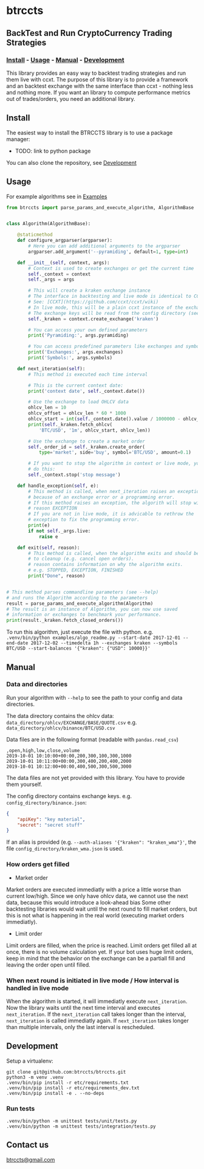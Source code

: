 # btrccts
## BackTest and Run CryptoCurrency Trading Strategies

### [Install](#install) - [Usage](#usage) - [Manual](#manual) - [Development](#development)

This library provides an easy way to backtest trading strategies and run them live with ccxt.
The purpose of this library is to provide a framework and an backtest exchange with the same
interface than ccxt - nothing less and nothing more.
If you want an library to compute performance metrics out of trades/orders,
you need an additional library.

## Install

The easiest way to install the BTRCCTS library is to use a package manager:

- TODO: link to python package

You can also clone the repository, see [Development](development)

## Usage

For example algorithms see in [Examples](examples/)
```python
from btrccts import parse_params_and_execute_algorithm, AlgorithmBase


class Algorithm(AlgorithmBase):

    @staticmethod
    def configure_argparser(argparser):
        # Here you can add additional arguments to the argparser
        argparser.add_argument('--pyramiding', default=1, type=int)

    def __init__(self, context, args):
        # Context is used to create exchanges or get the current time
        self._context = context
        self._args = args

        # This will create a kraken exchange instance
        # The interface in backtesting and live mode is identical to CCXT.
        # See: [CCXT](https://github.com/ccxt/ccxt/wiki)
        # In live mode, this will be a plain ccxt instance of the exchange
        # The exchange keys will be read from the config directory (see --help)
        self._kraken = context.create_exchange('kraken')

        # You can access your own defined parameters
        print('Pyramiding:', args.pyramiding)

        # You can access predefined parameters like exchanges and symbols
        print('Exchanges:', args.exchanges)
        print('Symbols:', args.symbols)

    def next_iteration(self):
        # This method is executed each time interval

        # This is the current context date:
        print('context date', self._context.date())

        # Use the exchange to load OHLCV data
        ohlcv_len = 10
        ohlcv_offset = ohlcv_len * 60 * 1000
        ohlcv_start = int(self._context.date().value / 1000000 - ohlcv_offset)
        print(self._kraken.fetch_ohlcv(
            'BTC/USD', '1m', ohlcv_start, ohlcv_len))

        # Use the exchange to create a market order
        self._order_id = self._kraken.create_order(
            type='market', side='buy', symbol='BTC/USD', amount=0.1)

        # If you want to stop the algorithm in context or live mode, you can
        # do this:
        self._context.stop('stop message')

    def handle_exception(self, e):
        # This method is called, when next_iteration raises an exception, e.g.
        # because of an exchange error or a programming error.
        # If this method raises an exception, the algorith will stop with
        # reason EXCEPTION
        # If you are not in live mode, it is advicable to rethrow the
        # exception to fix the programming error.
        print(e)
        if not self._args.live:
            raise e

    def exit(self, reason):
        # This method is called, when the algorithm exits and should be used
        # to cleanup (e.g. cancel open orders).
        # reason contains information on why the algorithm exits.
        # e.g. STOPPED, EXCEPTION, FINISHED
        print("Done", reason)


# This method parses commandline parameters (see --help)
# and runs the Algorithm according to the parameters
result = parse_params_and_execute_algorithm(Algorithm)
# The result is an instance of Algorithm, you can now use saved
# information or exchanges to benchmark your performance.
print(result._kraken.fetch_closed_orders())
```

To run this algorithm, just execute the file with python.
e.g. `.venv/bin/python examples/algo_readme.py --start-date 2017-12-01 --end-date 2017-12-02 --timedelta 1h --exchanges kraken --symbols BTC/USD --start-balances '{"kraken": {"USD": 10000}}'`


## Manual

### Data and directories

Run your algorithm with `--help` to see the path to your config and data directories.

The data directory contains the ohlcv data:
`data_directory/ohlcv/EXCHANGE/BASE/QUOTE.csv`
e.g.
`data_directory/ohlcv/binance/BTC/USD.csv`

Data files are in the following format (readable with `pandas.read_csv`)
```csv
,open,high,low,close,volume
2019-10-01 10:10:00+00:00,200,300,100,300,1000
2019-10-01 10:11:00+00:00,300,400,200,400,2000
2019-10-01 10:12:00+00:00,400,500,300,500,3000
```
The data files are not yet provided with this library. You have to provide them yourself.


The config directory contains exchange keys.
e.g. `config_directory/binance.json`:
```json
{
    "apiKey": "key material",
    "secret": "secret stuff"
}
```
If an alias is provided (e.g. `--auth-aliases '{"kraken": "kraken_wma"}'`,
the file `config_directory/kraken_wma.json` is used.


### How orders get filled

- Market order

Market orders are executed immediatly with a price a little worse than current low/high.
Since we only have ohlcv data, we cannot use the next data, because this would introduce
a look-ahead bias
Some other backtesting libraries would wait until the next round to fill market orders,
but this is not what is happening in the real world (executing market orders immediatly).

- Limit order

Limit orders are filled, when the price is reached. Limit orders get filled
all at once, there is no volume calculation yet. If your bot uses huge limit orders,
keep in mind that the behavior on the exchange can be a partiall fill and leaving the
order open until filled.


### When next round is initiated in live mode / How interval is handled in live mode

When the algorithm is started, it will immediatly execute `next_iteration`.
Now the library waits until the next time interval and executes `next_iteration`.
If the `next_iteration` call takes longer than the interval, `next_iteration` is
called immediatly again. If `next_iteration` takes longer than multiple intervals,
only the last interval is rescheduled.

## Development

Setup a virtualenv:

```shell
git clone git@github.com:btrccts/btrccts.git
python3 -m venv .venv
.venv/bin/pip install -r etc/requirements.txt
.venv/bin/pip install -r etc/requirements_dev.txt
.venv/bin/pip install -e . --no-deps
```

### Run tests

```shell
.venv/bin/python -m unittest tests/unit/tests.py
.venv/bin/python -m unittest tests/integration/tests.py
```

## Contact us

btrccts@gmail.com
